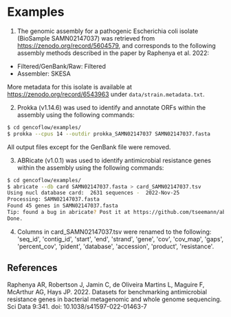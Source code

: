 # Examples

1. The genomic assembly for a pathogenic Escherichia coli isolate (BioSample SAMN02147037) was retrieved from https://zenodo.org/record/5604579, and corresponds to the following assembly methods described in the paper by Raphenya et al. 2022:

- Filtered/GenBank/Raw: Filtered
- Assembler: SKESA

More metadata for this isolate is available at https://zenodo.org/record/6543963 under `data/strain.metadata.txt`. 

2. Prokka (v1.14.6) was used to identify and annotate ORFs within the assembly using the following commands:

```bash
$ cd gencoflow/examples/
$ prokka --cpus 14 --outdir prokka_SAMN02147037 SAMN02147037.fasta
```

All output files except for the GenBank file were removed.

3. ABRicate (v1.0.1) was used to identify antimicrobial resistance genes within the assembly using the following commands:

```bash
$ cd gencoflow/examples/
$ abricate --db card SAMN02147037.fasta > card_SAMN02147037.tsv
Using nucl database card:  2631 sequences -  2022-Nov-25
Processing: SAMN02147037.fasta
Found 45 genes in SAMN02147037.fasta
Tip: found a bug in abricate? Post it at https://github.com/tseemann/abricate/issues.
Done.
```

4. Columns in card_SAMN02147037.tsv were renamed to the following: 'seq_id', 'contig_id', 'start', 'end', 'strand', 'gene', 'cov', 'cov_map', 'gaps', 'percent_cov', 'pident', 'database', 'accession', 'product', 'resistance'.

## References

Raphenya AR, Robertson J, Jamin C, de Oliveira Martins L, Maguire F, McArthur AG, Hays JP. 2022. Datasets for benchmarking antimicrobial resistance genes in bacterial metagenomic and whole genome sequencing. Sci Data 9:341. doi: 10.1038/s41597-022-01463-7
